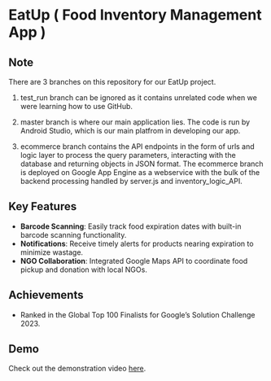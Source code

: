 # EatUp ( Food Inventory Management App )

## Note
There are 3 branches on this repository for our EatUp project. 

1. test_run branch can be ignored as it contains unrelated code when we were learning how to use GitHub. 

2. master branch is where our main application lies. The code is run by Android Studio, which is our main platfrom in developing our app.

3. ecommerce branch contains the API endpoints in the form of urls and logic layer to process the query parameters, interacting with the database and returning objects in JSON format. The ecommerce branch is deployed on Google App Engine as a webservice with the bulk of the backend processing handled by server.js and inventory_logic_API.


## Key Features
- **Barcode Scanning**: Easily track food expiration dates with built-in barcode scanning functionality.
- **Notifications**: Receive timely alerts for products nearing expiration to minimize wastage.
- **NGO Collaboration**: Integrated Google Maps API to coordinate food pickup and donation with local NGOs.


## Achievements
- Ranked in the Global Top 100 Finalists for Google’s Solution Challenge 2023.

## Demo
Check out the demonstration video [here](https://youtu.be/AMsyO6DMNSg).
